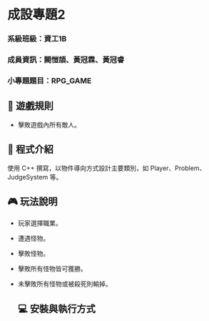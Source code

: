# 成設專題2
  
### 系級班級：資工1B  
### 成員資訊：闕愷頡、黃冠霖、黃冠睿
### 小專題題目：RPG_GAME

## 📜 遊戲規則
- 擊敗遊戲內所有敵人。

## 🧠 程式介紹
使用 C++ 撰寫，以物件導向方式設計主要類別，如 Player、Problem、JudgeSystem 等。


## 🎮 玩法說明
- 玩家選擇職業。
- 遭遇怪物。
- 擊敗怪物。
- 擊敗所有怪物皆可獲勝。
- 未擊敗所有怪物或被殺死則輸掉。

  ## 💻 安裝與執行方式
  
